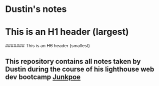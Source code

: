 # Dustin's notes
# This is an H1 header (largest)
####### This is an H6 header (smallest)
## This repository contains all notes taken by Dustin during the course of his lighthouse web dev bootcamp [Junkpoe](https://github.com/Junkpoe)